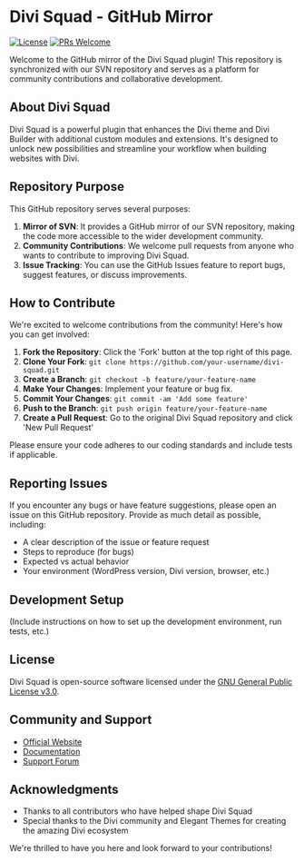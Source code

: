 # Divi Squad - GitHub Mirror

[![License](https://img.shields.io/badge/License-GPL%20v3-blue.svg)](LICENSE)
[![PRs Welcome](https://img.shields.io/badge/PRs-welcome-brightgreen.svg?style=flat-square)](http://makeapullrequest.com)

Welcome to the GitHub mirror of the Divi Squad plugin! This repository is synchronized with our SVN repository and serves as a platform for community contributions and collaborative development.

## About Divi Squad

Divi Squad is a powerful plugin that enhances the Divi theme and Divi Builder with additional custom modules and extensions. It's designed to unlock new possibilities and streamline your workflow when building websites with Divi.

## Repository Purpose

This GitHub repository serves several purposes:

1. **Mirror of SVN**: It provides a GitHub mirror of our SVN repository, making the code more accessible to the wider development community.
2. **Community Contributions**: We welcome pull requests from anyone who wants to contribute to improving Divi Squad.
3. **Issue Tracking**: You can use the GitHub Issues feature to report bugs, suggest features, or discuss improvements.

## How to Contribute

We're excited to welcome contributions from the community! Here's how you can get involved:

1. **Fork the Repository**: Click the 'Fork' button at the top right of this page.
2. **Clone Your Fork**: `git clone https://github.com/your-username/divi-squad.git`
3. **Create a Branch**: `git checkout -b feature/your-feature-name`
4. **Make Your Changes**: Implement your feature or bug fix.
5. **Commit Your Changes**: `git commit -am 'Add some feature'`
6. **Push to the Branch**: `git push origin feature/your-feature-name`
7. **Create a Pull Request**: Go to the original Divi Squad repository and click 'New Pull Request'

Please ensure your code adheres to our coding standards and include tests if applicable.

## Reporting Issues

If you encounter any bugs or have feature suggestions, please open an issue on this GitHub repository. Provide as much detail as possible, including:

- A clear description of the issue or feature request
- Steps to reproduce (for bugs)
- Expected vs actual behavior
- Your environment (WordPress version, Divi version, browser, etc.)

## Development Setup

(Include instructions on how to set up the development environment, run tests, etc.)

## License

Divi Squad is open-source software licensed under the [GNU General Public License v3.0](LICENSE).

## Community and Support

- [Official Website](https://example.com/divi-squad)
- [Documentation](https://example.com/divi-squad/docs)
- [Support Forum](https://example.com/divi-squad/support)

## Acknowledgments

- Thanks to all contributors who have helped shape Divi Squad
- Special thanks to the Divi community and Elegant Themes for creating the amazing Divi ecosystem

We're thrilled to have you here and look forward to your contributions!
